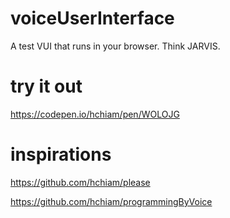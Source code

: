 # voiceUserInterface
A test VUI that runs in your browser. Think JARVIS.

# try it out
https://codepen.io/hchiam/pen/WOLOJG

# inspirations
https://github.com/hchiam/please

https://github.com/hchiam/programmingByVoice
